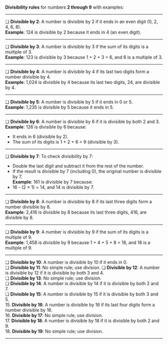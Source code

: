 **Divisibility rules** for numbers **2 through 9** with examples:

---

❏ **Divisible by 2**: A number is divisible by 2 if it ends in an even digit (0, 2, 4, 6, 8).  
   **Example**: 124 is divisible by 2 because it ends in 4 (an even digit).  

---

❏ **Divisible by 3**: A number is divisible by 3 if the sum of its digits is a multiple of 3.  
   **Example**: 123 is divisible by 3 because 1 + 2 + 3 = 6, and 6 is a multiple of 3.  

---

❏ **Divisible by 4**: A number is divisible by 4 if its last two digits form a number divisible by 4.  
   **Example**: 1,024 is divisible by 4 because its last two digits, 24, are divisible by 4.  

---

❏ **Divisible by 5**: A number is divisible by 5 if it ends in 0 or 5.  
   **Example**: 1,235 is divisible by 5 because it ends in 5.  

---

❏ **Divisible by 6**: A number is divisible by 6 if it is divisible by both 2 and 3.  
   **Example**: 126 is divisible by 6 because:  
   - It ends in 6 (divisible by 2).  
   - The sum of its digits is 1 + 2 + 6 = 9 (divisible by 3).  

---

❏ **Divisible by 7**: To check divisibility by 7:  
   - Double the last digit and subtract it from the rest of the number.  
   - If the result is divisible by 7 (including 0), the original number is divisible by 7.  
   **Example**: 161 is divisible by 7 because:  
   - 16 - (2 × 1) = 14, and 14 is divisible by 7.  

---

❏ **Divisible by 8**: A number is divisible by 8 if its last three digits form a number divisible by 8.  
   **Example**: 2,416 is divisible by 8 because its last three digits, 416, are divisible by 8.  

---

❏ **Divisible by 9**: A number is divisible by 9 if the sum of its digits is a multiple of 9.  
   **Example**: 1,458 is divisible by 9 because 1 + 4 + 5 + 8 = 18, and 18 is a multiple of 9.  

---

❏ **Divisible by 10**: A number is divisible by 10 if it ends in 0.  
❏ **Divisible by 11**: No simple rule; use division. 
❏ **Divisible by 12**: A number is divisible by 12 if it is divisible by both 3 and 4.  
❏ **Divisible by 13**: No simple rule; use division.  
❏ **Divisible by 14**: A number is divisible by 14 if it is divisible by both 2 and 7.  
❏ **Divisible by 15**: A number is divisible by 15 if it is divisible by both 3 and 5.  
15. **Divisible by 16**: A number is divisible by 16 if its last four digits form a number divisible by 16.  
16. **Divisible by 17**: No simple rule; use division.  
17. **Divisible by 18**: A number is divisible by 18 if it is divisible by both 2 and 9.  
18. **Divisible by 19**: No simple rule; use division.  

---
